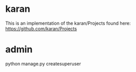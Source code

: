 # karan

This is an implementation of the karan/Projects found here:  
https://github.com/karan/Projects

# admin
python manage.py createsuperuser  
